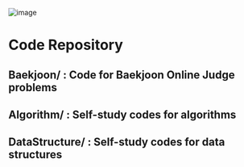 ![image](https://user-images.githubusercontent.com/81700507/231072652-6cb894c2-d1be-414b-9d64-40d7f099c429.png)


# Code Repository
## Baekjoon/ : Code for Baekjoon Online Judge problems
## Algorithm/ : Self-study codes for algorithms
## DataStructure/ : Self-study codes for data structures
